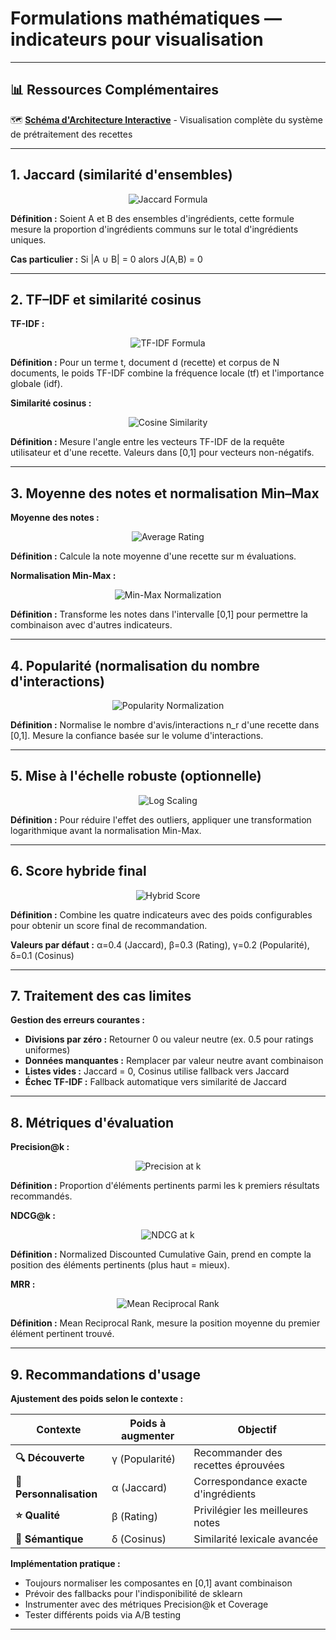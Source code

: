 # Formulations mathématiques — indicateurs pour visualisation

---

## 📊 Ressources Complémentaires

🗺️ **[Schéma d'Architecture Interactive](./recipe_script_diagram.html)** - Visualisation complète du système de prétraitement des recettes

---

## 1. Jaccard (similarité d'ensembles)

<p align="center">
<img src="https://latex.codecogs.com/svg.latex?\color{white}J(A,B)=\frac{|A\cap%20B|}{|A\cup%20B|}" alt="Jaccard Formula"/>
</p>

**Définition :** Soient A et B des ensembles d'ingrédients, cette formule mesure la proportion d'ingrédients communs sur le total d'ingrédients uniques.

**Cas particulier :** Si |A ∪ B| = 0 alors J(A,B) = 0

---

## 2. TF–IDF et similarité cosinus

**TF-IDF :**
<p align="center">
<img src="https://latex.codecogs.com/svg.latex?\color{white}w_{t,d}=\mathrm{tf}_{t,d}\times\mathrm{idf}_t" alt="TF-IDF Formula"/>
</p>

**Définition :** Pour un terme t, document d (recette) et corpus de N documents, le poids TF-IDF combine la fréquence locale (tf) et l'importance globale (idf).

**Similarité cosinus :**
<p align="center">
<img src="https://latex.codecogs.com/svg.latex?\color{white}\cos(v_d,q)=\frac{v_d\cdot%20q}{\|v_d\|_2\;\|q\|_2}" alt="Cosine Similarity"/>
</p>

**Définition :** Mesure l'angle entre les vecteurs TF-IDF de la requête utilisateur et d'une recette. Valeurs dans [0,1] pour vecteurs non-négatifs.

---

## 3. Moyenne des notes et normalisation Min–Max

**Moyenne des notes :**
<p align="center">
<img src="https://latex.codecogs.com/svg.latex?\color{white}\bar{r}=\frac{1}{m}\sum_{i=1}^m%20r_i" alt="Average Rating"/>
</p>

**Définition :** Calcule la note moyenne d'une recette sur m évaluations.

**Normalisation Min-Max :**
<p align="center">
<img src="https://latex.codecogs.com/svg.latex?\color{white}\tilde{r}=\begin{cases}\frac{\bar{r}-\min(\bar{r})}{\max(\bar{r})-\min(\bar{r})}&\text{si%20}\max\neq\min\\0.5&\text{si%20}\max=\min\end{cases}" alt="Min-Max Normalization"/>
</p>

**Définition :** Transforme les notes dans l'intervalle [0,1] pour permettre la combinaison avec d'autres indicateurs.

---

## 4. Popularité (normalisation du nombre d'interactions)

<p align="center">
<img src="https://latex.codecogs.com/svg.latex?\color{white}\text{pop}_r=\frac{n_r-\min(n)}{\max(n)-\min(n)}" alt="Popularity Normalization"/>
</p>

**Définition :** Normalise le nombre d'avis/interactions n_r d'une recette dans [0,1]. Mesure la confiance basée sur le volume d'interactions.

---

## 5. Mise à l'échelle robuste (optionnelle)

<p align="center">
<img src="https://latex.codecogs.com/svg.latex?\color{white}n'_r=\log(1+n_r)" alt="Log Scaling"/>
</p>

**Définition :** Pour réduire l'effet des outliers, appliquer une transformation logarithmique avant la normalisation Min-Max.

---

## 6. Score hybride final

<p align="center">
<img src="https://latex.codecogs.com/svg.latex?\color{white}\text{score}_r=\alpha\cdot%20J(A,B_r)+\delta\cdot\cos(v_{B_r},q)+\beta\cdot\tilde{r}+\gamma\cdot\text{pop}_r" alt="Hybrid Score"/>
</p>

**Définition :** Combine les quatre indicateurs avec des poids configurables pour obtenir un score final de recommandation.

**Valeurs par défaut :** α=0.4 (Jaccard), β=0.3 (Rating), γ=0.2 (Popularité), δ=0.1 (Cosinus)

---

## 7. Traitement des cas limites

**Gestion des erreurs courantes :**
- **Divisions par zéro :** Retourner 0 ou valeur neutre (ex. 0.5 pour ratings uniformes)
- **Données manquantes :** Remplacer par valeur neutre avant combinaison
- **Listes vides :** Jaccard = 0, Cosinus utilise fallback vers Jaccard
- **Échec TF-IDF :** Fallback automatique vers similarité de Jaccard

---

## 8. Métriques d'évaluation

**Precision@k :**
<p align="center">
<img src="https://latex.codecogs.com/svg.latex?\color{white}\mathrm{P@k}=\frac{1}{k}\sum_{i=1}^k\mathbf{1}[\text{rel}_i=1]" alt="Precision at k"/>
</p>

**Définition :** Proportion d'éléments pertinents parmi les k premiers résultats recommandés.

**NDCG@k :**
<p align="center">
<img src="https://latex.codecogs.com/svg.latex?\color{white}\mathrm{NDCG@k}=\frac{\mathrm{DCG@k}}{\mathrm{IDCG@k}}" alt="NDCG at k"/>
</p>

**Définition :** Normalized Discounted Cumulative Gain, prend en compte la position des éléments pertinents (plus haut = mieux).

**MRR :**
<p align="center">
<img src="https://latex.codecogs.com/svg.latex?\color{white}\mathrm{MRR}=\frac{1}{|Q|}\sum_{q=1}^{|Q|}\frac{1}{\text{rank}_q}" alt="Mean Reciprocal Rank"/>
</p>

**Définition :** Mean Reciprocal Rank, mesure la position moyenne du premier élément pertinent trouvé.

---

## 9. Recommandations d'usage

**Ajustement des poids selon le contexte :**

| Contexte | Poids à augmenter | Objectif |
|----------|-------------------|----------|
| **🔍 Découverte** | γ (Popularité) | Recommander des recettes éprouvées |
| **🎯 Personnalisation** | α (Jaccard) | Correspondance exacte d'ingrédients |
| **⭐ Qualité** | β (Rating) | Privilégier les meilleures notes |
| **🧠 Sémantique** | δ (Cosinus) | Similarité lexicale avancée |

**Implémentation pratique :**
- Toujours normaliser les composantes en [0,1] avant combinaison
- Prévoir des fallbacks pour l'indisponibilité de sklearn
- Instrumenter avec des métriques Precision@k et Coverage
- Tester différents poids via A/B testing

---